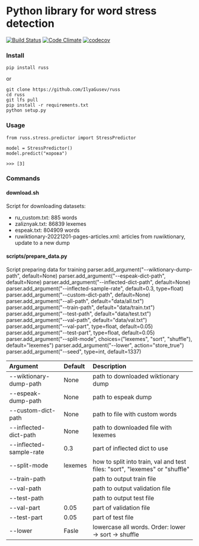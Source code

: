 # Python library for word stress detection #

[![Build Status](https://travis-ci.org/IlyaGusev/russ.svg?branch=master)](https://travis-ci.org/IlyaGusev/russ)
[![Code Climate](https://codeclimate.com/github/IlyaGusev/russ/badges/gpa.svg)](https://codeclimate.com/github/IlyaGusev/russ)
[![codecov](https://codecov.io/gh/IlyaGusev/russ/branch/master/graph/badge.svg)](https://codecov.io/gh/IlyaGusev/russ)

### Install
```
pip install russ
```

or

```
git clone https://github.com/IlyaGusev/russ
cd russ
git lfs pull
pip install -r requirements.txt
python setup.py
```

### Usage

```
from russ.stress.predictor import StressPredictor

model = StressPredictor()
model.predict("корова")

>>> [3]
```

### Commands

#### download.sh

Script for downloading datasets:
* ru_custom.txt: 885 words
* zaliznyak.txt: 86839 lexemes
* espeak.txt: 804909 words
* ruwiktionary-20221201-pages-articles.xml: articles from ruwiktionary, update to a new dump

#### scripts/prepare_data.py

Script preparing data for training
    parser.add_argument("--wiktionary-dump-path", default=None)
    parser.add_argument("--espeak-dict-path", default=None)
    parser.add_argument("--inflected-dict-path", default=None)
    parser.add_argument("--inflected-sample-rate", default=0.3, type=float)
    parser.add_argument("--custom-dict-path", default=None)
    parser.add_argument("--all-path", default="data/all.txt")
    parser.add_argument("--train-path", default="data/train.txt")
    parser.add_argument("--test-path", default="data/test.txt")
    parser.add_argument("--val-path", default="data/val.txt")
    parser.add_argument("--val-part", type=float, default=0.05)
    parser.add_argument("--test-part", type=float, default=0.05)
    parser.add_argument("--split-mode", choices=("lexemes", "sort", "shuffle"), default="lexemes")
    parser.add_argument("--lower", action="store_true")
    parser.add_argument("--seed", type=int, default=1337)

| Argument               | Default | Description                                                                         |
|:-----------------------|:--------|:------------------------------------------------------------------------------------|
| --wiktionary-dump-path | None    | path to downloaded wiktionary dump                                                  |
| --espeak-dump-path     | None    | path to espeak dump                                                                 |
| --custom-dict-path     | None    | path to file with custom words                                                      |
| --inflected-dict-path  | None    | path to downloaded file with lexemes                                                |
| --inflected-sample-rate | 0.3    | part of inflected dict to use                                                       |
| --split-mode           | lexemes | how to split into train, val and test files: "sort", "lexemes" or "shuffle"         |
| --train-path           |         | path to output train file                                                           |
| --val-path             |         | path to output validation file                                                      |
| --test-path            |         | path to output test file                                                            |
| --val-part             | 0.05    | part of validation file                                                             |
| --test-part            | 0.05    | part of test file                                                                   |
| --lower                | Fasle   | lowercase all words. Order: lower -> sort -> shuffle                                |
